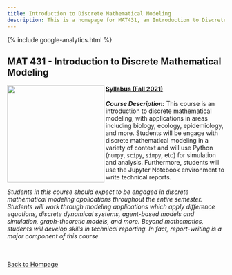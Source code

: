 ```yaml
---
title: Introduction to Discrete Mathematical Modeling
description: This is a homepage for MAT431, an Introduction to Discrete Mathematical Modeling, at Southern New Hampshire University.
---
```


{% include google-analytics.html %}

## MAT 431 - Introduction to Discrete Mathematical Modeling

<img src="/SiteFiles/mathmodeling.jpg" align="left" width=225>[**Syllabus (Fall 2021)**](https://drive.google.com/file/d/1tmt5ftv-2BANoaaCRl0wkXNvS_NWaFyK/view?usp=sharing)<br/>
<br/>
***Course Description:*** This course is an introduction to discrete mathematical modeling, with applications in 
areas including biology, ecology, epidemiology, and more. Students will be engage with discrete mathematical 
modeling in a variety of context and will use Python (`numpy`, `scipy`, `simpy`, etc) for simulation and analysis. 
Furthermore, students will use the Jupyter Notebook environment to write technical reports.<br/>
<br/>
*Students in this course should expect to be engaged in discrete mathematical modeling applications throughout the
entire semester. Students will work through modeling applications which apply difference equations, discrete 
dynamical systems, agent-based models and simulation, graph-theoretic models, and more. Beyond mathematics, 
students will develop skills in technical reporting. In fact, report-writing is a major component of this 
course.*<br/>
<br/><br/>

[Back to Hompage](https://agmath.github.io/)
